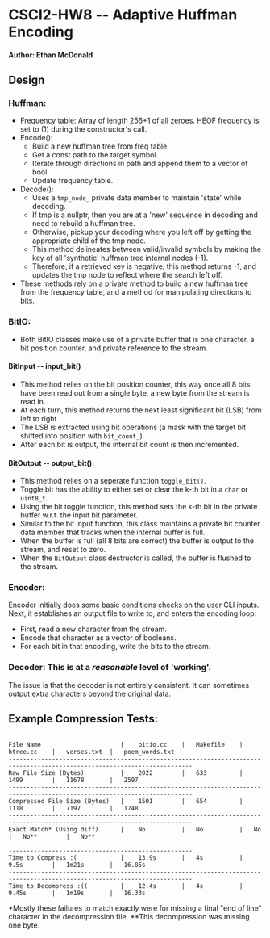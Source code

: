 # CSCI2-HW8 -- Adaptive Huffman Encoding
#### Author: Ethan McDonald

## Design

### Huffman:
+ Frequency table: Array of length 256+1 of all zeroes. HEOF frequency is set to (1) during the constructor's call.
+ Encode(): 
    + Build a new huffman tree from freq table.
    + Get a const path to the target symbol.
    + Iterate through directions in path and append them to a vector of bool.
    + Update frequency table.
+ Decode():
    + Uses a ```tmp_node_``` private data member to maintain 'state' while decoding.
    + If tmp is a nullptr, then you are at a 'new' sequence in decoding and need to rebuild a huffman tree.
    + Otherwise, pickup your decoding where you left off by getting the appropriate child of the tmp node.
    + This method delineates between valid/invalid symbols by making the key of all 'synthetic' huffman tree internal nodes (-1).
    + Therefore, if a retrieved key is negative, this method returns -1, and updates the tmp node to reflect where the search left off.
+ These methods rely on a private method to build a new huffman tree from the frequency table, and a method for manipulating directions to bits.

### BitIO:
+ Both BitIO classes make use of a private buffer that is one character, a bit position counter, and private reference to the stream.
#### BitInput -- input_bit()
+ This method relies on the bit position counter, this way once all 8 bits have been read out from a single byte, a new byte from the stream is read in.
+ At each turn, this method returns the next least significant bit (LSB) from left to right.
+ The LSB is extracted using bit operations (a mask with the target bit shifted into position with ```bit_count_```).
+ After each bit is output, the internal bit count is then incremented.

#### BitOutput -- output_bit():
+ This method relies on a seperate function ```toggle_bit()```.
+ Toggle bit has the ability to either set or clear the k-th bit in a ```char``` or ```uint8_t```.
+ Using the bit toggle function, this method sets the k-th bit in the private buffer w.r.t. the input bit parameter.
+ Similar to the bit input function, this class maintains a private bit counter data member that tracks when the internal buffer is full.
+ When the buffer is full (all 8 bits are correct) the buffer is output to the stream, and reset to zero.
+ When the ```BitOutput``` class destructor is called, the buffer is flushed to the stream.

### Encoder:
Encoder initially does some basic conditions checks on the user CLI inputs. Next, it establishes an output file to write to, and enters the encoding loop:
+ First, read a new character from the stream.
+ Encode that character as a vector of booleans.
+ For each bit in that encoding, write the bits to the stream.

### Decoder: This is at a *reasonable* level of 'working'.
The issue is that the decoder is not entirely consistent. It can sometimes output extra characters beyond the original data.

## Example Compression Tests:

```
                            
File Name                      |    bitio.cc    |   Makefile    |   htree.cc    |   verses.txt  |   poem_words.txt
-------------------------------------------------------------------------------------------------------------------------
Raw File Size (Bytes)          |    2022        |   633         |   1499        |   11678       |   2597
-------------------------------------------------------------------------------------------------------------------------
Compressed File Size (Bytes)   |    1501        |   654         |   1118        |   7197        |   1748
-------------------------------------------------------------------------------------------------------------------------
Exact Match* (Using diff)      |    No          |   No          |   No          |   No**        |   No**
-------------------------------------------------------------------------------------------------------------------------
Time to Compress :(            |    13.9s       |   4s          |   9.5s        |   1m21s       |   16.85s
-------------------------------------------------------------------------------------------------------------------------
Time to Decompress :((         |    12.4s       |   4s          |   9.45s       |   1m19s       |   16.33s
```
*Mostly these failures to match exactly were for missing a final "end of line" character in the decompression file.
**This decompression was missing one byte.
